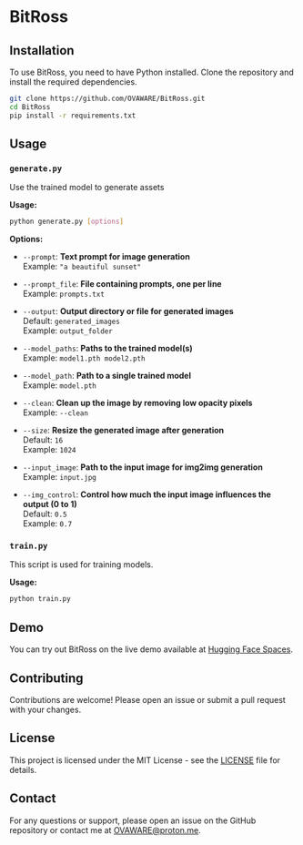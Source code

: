 # BitRoss

## Installation

To use BitRoss, you need to have Python installed. Clone the repository and install the required dependencies.

```bash
git clone https://github.com/OVAWARE/BitRoss.git
cd BitRoss
pip install -r requirements.txt
```

## Usage

### `generate.py`

Use the trained model to generate assets

**Usage:**

```bash
python generate.py [options]
```

**Options:**

- `--prompt`: **Text prompt for image generation**  
  Example: `"a beautiful sunset"`

- `--prompt_file`: **File containing prompts, one per line**  
  Example: `prompts.txt`

- `--output`: **Output directory or file for generated images**  
  Default: `generated_images`  
  Example: `output_folder`

- `--model_paths`: **Paths to the trained model(s)**  
  Example: `model1.pth model2.pth`

- `--model_path`: **Path to a single trained model**  
  Example: `model.pth`

- `--clean`: **Clean up the image by removing low opacity pixels**  
  Example: `--clean`

- `--size`: **Resize the generated image after generation**  
  Default: `16`  
  Example: `1024`

- `--input_image`: **Path to the input image for img2img generation**  
  Example: `input.jpg`

- `--img_control`: **Control how much the input image influences the output (0 to 1)**  
  Default: `0.5`  
  Example: `0.7`

### `train.py`

This script is used for training models.

**Usage:**

```bash
python train.py
```

## Demo

You can try out BitRoss on the live demo available at [Hugging Face Spaces](https://huggingface.co/spaces/OVAWARE/BitRoss).

## Contributing

Contributions are welcome! Please open an issue or submit a pull request with your changes.

## License

This project is licensed under the MIT License - see the [LICENSE](LICENSE) file for details.

## Contact

For any questions or support, please open an issue on the GitHub repository or contact me at [OVAWARE@proton.me](mailto:OVAWARE@proton.me).
